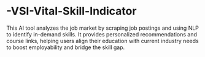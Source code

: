 # -VSI-Vital-Skill-Indicator
This AI tool analyzes the job market by scraping job postings and using NLP to identify in-demand skills. It provides personalized recommendations and course links, helping users align their education with current industry needs to boost employability and bridge the skill gap.
